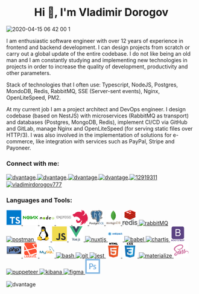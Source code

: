 <h1 align='center'>Hi 👋, I'm Vladimir Dorogov</h1>

![2020-04-15 06 42 00 1](https://user-images.githubusercontent.com/5517858/142152593-ac75b329-daac-49bc-b6e7-2a2ede209d45.jpg)


I am enthusiastic software engineer with over 12 years of experience in frontend and backend development.
I can design projects from scratch or carry out a global update of the entire codebase.
I do not like being an old man and I am constantly studying and implementing new technologies in projects in order to increase the quality of development, productivity and other parameters.

Stack of technologies that I often use: Typescript, NodeJS, Postgres, MondoDB, Redis, RabbitMQ, SSE (Server-sent events), Nginx, OpenLiteSpeed, PM2.

At my current job I am a project architect and DevOps engineer. I design codebase (based on NestJS) with microservices (RabbitMQ as transport) and databases (Postgres, MongoDB, Redis), implement CI/CD via GitHub and GitLab, manage Nginx and OpenLiteSpeed (for serving static files over HTTP/3).
I was also involved in the implementation of solutions for e-commerce, like integration with services such as PayPal, Stripe and Payoneer.

<h3 align='left'>Connect with me:</h3>
<p align='left'>
  <a href='https://linkedin.com/in/dvantage' target='blank'>
    <img align='center'
         src='https://raw.githubusercontent.com/rahuldkjain/github-profile-readme-generator/master/src/images/icons/Social/linked-in-alt.svg'
         alt='dvantage' height='30' width='40' />
  </a>
  <a href='https://instagram.com/d_vantage/' target='blank'>
    <img align='center'
         src='https://raw.githubusercontent.com/rahuldkjain/github-profile-readme-generator/master/src/images/icons/Social/instagram.svg'
         alt='dvantage' height='30' width='40' />
  </a>
  <a href='https://fb.com/dvantage' target='blank'>
    <img align='center'
         src='https://raw.githubusercontent.com/rahuldkjain/github-profile-readme-generator/master/src/images/icons/Social/facebook.svg'
         alt='dvantage' height='30' width='40' />
  </a>
  <a href='https://twitter.com/d_vantage' target='blank'>
    <img align='center'
         src='https://raw.githubusercontent.com/rahuldkjain/github-profile-readme-generator/master/src/images/icons/Social/twitter.svg'
         alt='dvantage' height='30' width='40' />
  </a>
  <a href='https://stackoverflow.com/users/12919311' target='blank'>
    <img align='center'
         src='https://raw.githubusercontent.com/rahuldkjain/github-profile-readme-generator/master/src/images/icons/Social/stack-overflow.svg'
         alt='12919311' height='30' width='40' />
  </a>
  <a href='https://www.youtube.com/c/vladimirdorogov777' target='blank'>
    <img align='center'
         src='https://raw.githubusercontent.com/rahuldkjain/github-profile-readme-generator/master/src/images/icons/Social/youtube.svg'
         alt='vladimirdorogov777' height='30'
         width='40' />
  </a>
</p>

<h3 align='left'>Languages and Tools:</h3>
<p align='left'>
  <a href='https://www.typescriptlang.org/' target='_blank' rel='noreferrer'>
    <img src='https://raw.githubusercontent.com/devicons/devicon/master/icons/typescript/typescript-original.svg'
         alt='typescript' width='40' height='40' />
  </a>
  <a href='https://www.nginx.com' target='_blank' rel='noreferrer'>
    <img src='https://raw.githubusercontent.com/devicons/devicon/master/icons/nginx/nginx-original.svg' alt='nginx'
         width='40'
         height='40' />
  </a>
  <a href='https://nodejs.org' target='_blank' rel='noreferrer'>
    <img src='https://raw.githubusercontent.com/devicons/devicon/master/icons/nodejs/nodejs-original-wordmark.svg'
         alt='nodejs'
         width='40' height='40' />
  </a>
  <a href='https://expressjs.com' target='_blank' rel='noreferrer'>
    <img src='https://raw.githubusercontent.com/devicons/devicon/master/icons/express/express-original-wordmark.svg'
         alt='express' width='40' height='40' />
  </a>
  <a href='https://nestjs.com/' target='_blank' rel='noreferrer'>
    <img src='https://raw.githubusercontent.com/devicons/devicon/master/icons/nestjs/nestjs-plain.svg' alt='nestjs'
         width='40'
         height='40' />
  </a>
  <a href='https://www.postgresql.org' target='_blank' rel='noreferrer'>
    <img src='https://raw.githubusercontent.com/devicons/devicon/master/icons/postgresql/postgresql-original-wordmark.svg'
         alt='postgresql' width='40' height='40' />
  </a>
  <a href='https://www.mongodb.com/' target='_blank' rel='noreferrer'>
    <img src='https://raw.githubusercontent.com/devicons/devicon/master/icons/mongodb/mongodb-original-wordmark.svg'
         alt='mongodb' width='40' height='40' />
  </a>
  <a href='https://redis.io' target='_blank' rel='noreferrer'>
    <img src='https://raw.githubusercontent.com/devicons/devicon/master/icons/redis/redis-original-wordmark.svg' alt='redis'
         width='40' height='40' />
  </a>
  <a href='https://www.rabbitmq.com' target='_blank' rel='noreferrer'>
    <img src='https://www.vectorlogo.zone/logos/rabbitmq/rabbitmq-icon.svg' alt='rabbitMQ' width='40' height='40' />
  </a>
  <a href='https://postman.com' target='_blank' rel='noreferrer'>
    <img src='https://www.vectorlogo.zone/logos/getpostman/getpostman-icon.svg' alt='postman' width='40' height='40' />
  </a>
  <a href='https://www.linux.org/' target='_blank' rel='noreferrer'>
    <img src='https://raw.githubusercontent.com/devicons/devicon/master/icons/linux/linux-original.svg' alt='linux'
         width='40'
         height='40' />
  </a>
  <a href='https://developer.mozilla.org/en-US/docs/Web/JavaScript' target='_blank'
     rel='noreferrer'>
    <img src='https://raw.githubusercontent.com/devicons/devicon/master/icons/javascript/javascript-original.svg'
         alt='javascript' width='40' height='40' />
  </a>
  <a href='https://vuejs.org/' target='_blank' rel='noreferrer'>
    <img src='https://raw.githubusercontent.com/devicons/devicon/master/icons/vuejs/vuejs-original-wordmark.svg' alt='vuejs'
         width='40' height='40' />
  </a>
  <a href='https://nuxtjs.org/' target='_blank' rel='noreferrer'>
    <img src='https://www.vectorlogo.zone/logos/nuxtjs/nuxtjs-icon.svg' alt='nuxtjs' width='40' height='40' />
  </a>
  <a href='https://webpack.js.org' target='_blank' rel='noreferrer'>
    <img src='https://raw.githubusercontent.com/devicons/devicon/d00d0969292a6569d45b06d3f350f463a0107b0d/icons/webpack/webpack-original-wordmark.svg'
         alt='webpack' width='40' height='40' />
  </a>
  <a href='https://babeljs.io/' target='_blank' rel='noreferrer'>
    <img src='https://www.vectorlogo.zone/logos/babeljs/babeljs-icon.svg' alt='babel' width='40' height='40' />
  </a>
  <a href='https://www.chartjs.org' target='_blank' rel='noreferrer'>
    <img src='https://www.chartjs.org/media/logo-title.svg' alt='chartjs' width='40' height='40' />
  </a>
  <a href='https://getbootstrap.com' target='_blank' rel='noreferrer'>
    <img src='https://raw.githubusercontent.com/devicons/devicon/master/icons/bootstrap/bootstrap-plain-wordmark.svg'
         alt='bootstrap' width='40' height='40' />
  </a>
  <a href='https://www.php.net' target='_blank' rel='noreferrer'>
    <img src='https://raw.githubusercontent.com/devicons/devicon/master/icons/php/php-original.svg' alt='php' width='40'
         height='40' />
  </a>
  <a href='https://laravel.com/' target='_blank' rel='noreferrer'>
    <img src='https://raw.githubusercontent.com/devicons/devicon/master/icons/laravel/laravel-plain-wordmark.svg'
         alt='laravel'
         width='40' height='40' />
  </a>
  <a href='https://www.mysql.com/' target='_blank' rel='noreferrer'>
    <img src='https://raw.githubusercontent.com/devicons/devicon/master/icons/mysql/mysql-original-wordmark.svg'
         alt='mysql' width='40' height='40' />
  </a>
  <a href='https://www.gnu.org/software/bash/' target='_blank' rel='noreferrer'>
    <img src='https://www.vectorlogo.zone/logos/gnu_bash/gnu_bash-icon.svg' alt='bash' width='40' height='40' />
  </a>
  <a href='https://git-scm.com/' target='_blank' rel='noreferrer'>
    <img src='https://www.vectorlogo.zone/logos/git-scm/git-scm-icon.svg' alt='git' width='40' height='40' /> </a>
  <a href='https://jestjs.io' target='_blank' rel='noreferrer'>
    <img src='https://www.vectorlogo.zone/logos/jestjsio/jestjsio-icon.svg' alt='jest' width='40' height='40' />
  </a>
  <a href='https://www.w3.org/html/' target='_blank' rel='noreferrer'>
    <img src='https://raw.githubusercontent.com/devicons/devicon/master/icons/html5/html5-original-wordmark.svg'
         alt='html5'
         width='40' height='40' />
  </a>
  <a href='https://www.w3schools.com/css/' target='_blank' rel='noreferrer'>
    <img src='https://raw.githubusercontent.com/devicons/devicon/master/icons/css3/css3-original-wordmark.svg'
         alt='css3'
         width='40' height='40' />
  </a>
  <a href='https://materializecss.com/' target='_blank' rel='noreferrer'>
    <img
      src='https://raw.githubusercontent.com/prplx/svg-logos/5585531d45d294869c4eaab4d7cf2e9c167710a9/svg/materialize.svg'
      alt='materialize' width='40' height='40' />
  </a>
  <a href='https://sass-lang.com' target='_blank' rel='noreferrer'>
    <img src='https://raw.githubusercontent.com/devicons/devicon/master/icons/sass/sass-original.svg' alt='sass' width='40'
         height='40' />
  </a>

  <a href='https://github.com/puppeteer/puppeteer' target='_blank' rel='noreferrer'>
    <img src='https://www.vectorlogo.zone/logos/pptrdev/pptrdev-official.svg' alt='puppeteer' width='40' height='40' />
  </a>
  <a href='https://www.elastic.co/kibana' target='_blank' rel='noreferrer'>
    <img src='https://www.vectorlogo.zone/logos/elasticco_kibana/elasticco_kibana-icon.svg' alt='kibana' width='40'
         height='40' />
  </a>
  <a href='https://www.figma.com/' target='_blank' rel='noreferrer'>
    <img src='https://www.vectorlogo.zone/logos/figma/figma-icon.svg' alt='figma' width='40' height='40' />
  </a>
  <a
    href='https://www.photoshop.com/en' target='_blank' rel='noreferrer'>
    <img src='https://raw.githubusercontent.com/devicons/devicon/master/icons/photoshop/photoshop-line.svg' alt='photoshop'
         width='40' height='40' />
  </a>
</p>

<p>
  <img align='center' src='https://github-readme-streak-stats.herokuapp.com/?user=dvantage&' alt='dvantage' />
</p>
